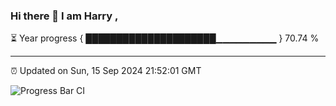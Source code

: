 ### Hi there 👋 I am Harry , 

⏳ Year progress { █████████████████████▁▁▁▁▁▁▁▁▁ } 70.74 %

---

⏰ Updated on Sun, 15 Sep 2024 21:52:01 GMT

![Progress Bar CI](https://github.com/duykhang68/duykhang68/workflows/Progress%20Bar%20CI/badge.svg)
